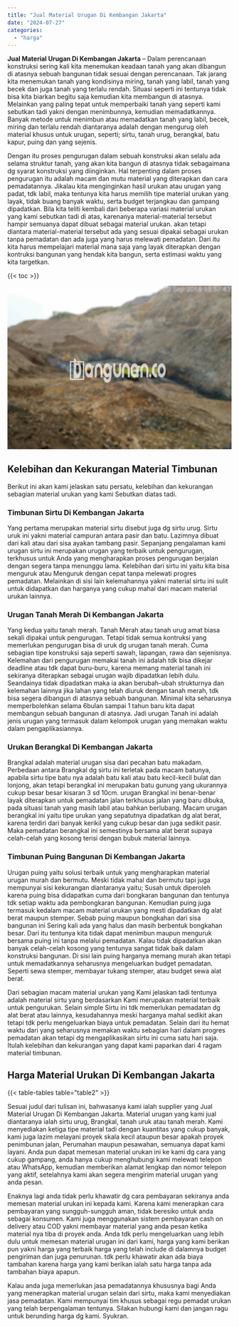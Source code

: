 ```yaml
---
title: "Jual Material Urugan Di Kembangan Jakarta"
date: "2024-07-27"
categories: 
  - "harga"
---
```


**Jual Material Urugan Di Kembangan Jakarta** – Dalam perencanaan konstruksi sering kali kita menemukan keadaan tanah yang akan dibangun di atasnya sebuah bangunan tidak sesuai dengan perencanaan. Tak jarang kita menemukan tanah yang kondisinya miring, tanah yang labil, tanah yang becek dan juga tanah yang terlalu rendah. Situasi seperti ini tentunya tidak bisa kita biarkan begitu saja kemudian kita membangun di atasnya. Melainkan yang paling tepat untuk memperbaiki tanah yang seperti kami sebutkan tadi yakni dengan menimbunnya, kemudian memadatkannya. Banyak metode untuk menimbun atau memadatkan tanah yang labil, becek, miring dan terlalu rendah diantaranya adalah dengan mengurug oleh material khusus untuk urugan, seperti; sirtu, tanah urug, berangkal, batu kapur, puing dan yang sejenis.

Dengan itu proses pengurugan dalam sebuah konstruksi akan selalu ada selama struktur tanah, yang akan kita bangun di atasnya tidak sebagaimana dg syarat konstruksi yang diinginkan. Hal terpenting dalam proses pengurugan itu adalah macam dan mutu material yang diterapkan dan cara pemadatannya. Jikalau kita menginginkan hasil urukan atau urugan yang padat, tdk labil, maka tentunya kita harus memilih tipe material urukan yang layak, tidak buang banyak waktu, serta budget terjangkau dan gampang dipadatkan. Bila kita teliti kembali dari beberapa variasi material urukan yang kami sebutkan tadi di atas, karenanya material-material tersebut hampir semuanya dapat dibuat sebagai material urukan. akan tetapi diantara material-material tersebut ada yang sesuai dipakai sebagai urukan tanpa pemadatan dan ada juga yang harus melewati pemadatan. Dari itu kita harus mempelajari material mana saja yang layak diterapkan dengan kontruksi bangunan yang hendak kita bangun, serta estimasi waktu yang kita targetkan.

{{< toc >}}

![Jual Material Urugan Di Kembangan Jakarta](/images/jual-urugan-27.png)

## Kelebihan dan Kekurangan Material Timbunan

Berikut ini akan kami jelaskan satu persatu, kelebihan dan kekurangan sebagian material urukan yang kami Sebutkan diatas tadi.

### Timbunan Sirtu Di Kembangan Jakarta

Yang pertama merupakan material sirtu disebut juga dg sirtu urug. Sirtu uruk ini yakni material campuran antara pasir dan batu. Lazimnya dibuat dari kali atau dari sisa ayakan tambang pasir. Sepanjang pengalaman kami urugan sirtu ini merupakan urugan yang terbaik untuk pengurugan, terkhusus untuk Anda yang mengharapkan proses pengurugan berjalan dengan segera tanpa menunggu lama. Kelebihan dari sirtu ini yaitu kita bisa menguruk atau Menguruk dengan cepat tanpa melewati progres pemadatan. Melainkan di sisi lain kelemahannya yakni material sirtu ini sulit untuk didapatkan dan harganya yang cukup mahal dari macam material urukan lainnya.

### Urugan Tanah Merah Di Kembangan Jakarta

Yang kedua yaitu tanah merah. Tanah Merah atau tanah urug amat biasa sekali dipakai untuk pengurugan. Tetapi tidak semua kontruksi yang memerlukan pengurugan bisa di uruk dg urugan tanah merah. Cuma sebagian tipe konstruksi saja seperti sawah, lapangan, rawa dan sejenisnya. Kelemahan dari pengurugan memakai tanah ini adalah tdk bisa dikejar deadline atau tdk dapat buru-buru, karena memang material tanah ini sekiranya diterapkan sebagai urugan wajib dipadatkan lebih dulu. Seandainya tidak dipadatkan maka ia akan berubah-ubah strukturnya dan kelemahan lainnya jika lahan yang telah diuruk dengan tanah merah, tdk bisa segera dibangun di atasnya sebuah bangunan. Minimal kita seharusnya memperbolehkan selama 6bulan sampai 1 tahun baru kita dapat membangun sebuah bangunan di atasnya. Jadi urugan Tanah ini adalah jenis urugan yang termasuk dalam kelompok urugan yang memakan waktu dalam pengaplikasiannya.

### Urukan Berangkal Di Kembangan Jakarta

Brangkal adalah material urugan sisa dari pecahan batu makadam. Perbedaan antara Brangkal dg sirtu ini terletak pada macam batunya, apabila sirtu tipe batu nya adalah batu kali atau batu kecil-kecil bulat dan lonjong, akan tetapi berangkal ini merupakan batu gunung yang ukurannya cukup besar besar kisaran 3 sd 10cm. urugan Brangkal ini benar-benar layak diterapkan untuk pemadatan jalan terkhusus jalan yang baru dibuka, pada situasi tanah yang masih labil atau bahkan berlubang. Macam urugan berangkal ini yaitu tipe urukan yang sepatutnya dipadatkan dg alat berat, karena terdiri dari banyak kerikil yang cukup besar dan juga sedikit pasir. Maka pemadatan berangkal ini semestinya bersama alat berat supaya celah-celah yang kosong terisi dengan bubuk material lainnya.

### Timbunan Puing Bangunan Di Kembangan Jakarta

Urugan puing yaitu solusi terbaik untuk yang mengharapkan material urugan murah dan bermutu. Meski tidak mahal dan bermutu tapi juga mempunyai sisi kekurangan diantaranya yaitu; Susah untuk diperoleh karena puing bisa didapatkan cuma dari bongkaran bangunan dan tentunya tdk setiap waktu ada pembongkaran bangunan. Kemudian puing juga termasuk kedalam macam material urukan yang mesti dipadatkan dg alat berat maupun stemper. Sebab puing maupun bongkahan dari sisa bangunan ini Sering kali ada yang halus dan masih berbentuk bongkahan besar. Dari itu tentunya kita tidak dapat menimbun maupun menguruk bersama puing ini tanpa melalui pemadatan. Kalau tidak dipadatkan akan banyak celah-celah kosong yang tentunya sangat tidak baik dalam konstruksi bangunan. Di sisi lain puing harganya memang murah akan tetapi untuk memadatkannya seharusnya mengeluarkan budget pemadatan. Seperti sewa stemper, membayar tukang stemper, atau budget sewa alat berat.

Dari sebagian macam material urukan yang Kami jelaskan tadi tentunya adalah material sirtu yang berdasarkan Kami merupakan material terbaik untuk pengurukan. Selain simple Sirtu ini tdk memerlukan pemadatan dg alat berat atau lainnya, kesudahannya meski harganya mahal sedikit akan tetapi tdk perlu mengeluarkan biaya untuk pemadatan. Selain dari itu hemat waktu dari yang seharusnya memakan waktu sebagian hari dalam progres pemadatan akan tetapi dg mengaplikasikan sirtu ini cuma satu hari saja. Itulah kelebihan dan kekurangan yang dapat kami paparkan dari 4 ragam material timbunan.

## Harga Material Urukan Di Kembangan Jakarta

{{< table-tables table="table2" >}}

Sesuai judul dari tulisan ini, bahwasanya kami ialah supplier yang Jual Material Urugan Di Kembangan Jakarta. Material urugan yang kami jual diantaranya ialah sirtu urug, Brangkal, tanah uruk atau tanah merah. Kami menyediakan ketiga tipe material tadi dengan kuantitas yang cukup banyak, kami juga lazim melayani proyek skala kecil ataupun besar apakah proyek penimbunan jalan, Perumahan maupun pesawahan, semuanya dapat kami layani. Anda pun dapat memesan material urukan ini ke kami dg cara yang cukup gampang, anda hanya cukup menghubungi kami melewati telepon atau WhatsApp, kemudian memberikan alamat lengkap dan nomor telepon yang aktif, setelahnya kami akan segera mengirim material urugan yang anda pesan.

Enaknya lagi anda tidak perlu khawatir dg cara pembayaran sekiranya anda memesan material urukan ini kepada kami. Karena kami menerapkan cara pembayaran yang sungguh-sungguh aman, tidak beresiko untuk anda sebagai konsumen. Kami juga menggunakan sistem pembayaran cash on delivery atau COD yakni membayar material yang anda pesan ketika material nya tiba di proyek anda. Anda tdk perlu mengeluarkan uang lebih dulu untuk memesan material urugan ini dari kami, harga yang kami berikan pun yakni harga yang terbaik harga yang telah include di dalamnya budget pengiriman dan juga penurunan. tdk perlu khawatir akan ada biaya tambahan karena harga yang kami berikan ialah satu harga tanpa ada tambahan biaya apapun.

Kalau anda juga memerlukan jasa pemadatannya khususnya bagi Anda yang menerapkan material urugan selain dari sirtu, maka kami menyediakan jasa pemadatan. Kami mempunyai tim khusus sebagai regu pemadat urukan yang telah berpengalaman tentunya. Silakan hubungi kami dan jangan ragu untuk berunding harga dg kami. Syukran.
